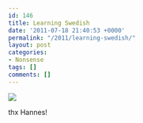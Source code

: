 ```yaml
---
id: 146
title: Learning Swedish
date: '2011-07-18 21:40:53 +0000'
permalink: "/2011/learning-swedish/"
layout: post
categories:
- Nonsense
tags: []
comments: []
---
```

![](http://strip.rupy.se/file/martin+kellerman/roc_20110717_big.gif)

thx Hannes!
